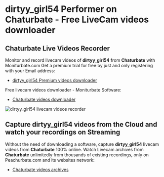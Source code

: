 # dirtyy_girl54 Performer on Chaturbate - Free LiveCam videos downloader

## Chaturbate Live Videos Recorder

Monitor and record livecam videos of **dirtyy_girl54** from **Chaturbate** with Moniturbate.com
Get a premium trial for free by just and only registering with your Email address:
* [dirtyy_girl54 Premium videos downloader](https://moniturbate.com/request-demo-licence-key.html)

Free livecam videos downloader - Moniturbate Software:
* [Chaturbate videos downloader](https://moniturbate.com/moniturbate-download-software.html)

![dirtyy_girl54 livecam videos recorder](https://peachurnet.com/templates/moniturbate-software.png)


## Capture dirtyy_girl54 videos from the Cloud and watch your recordings on Streaming

Without the need of downloading a software, capture **dirtyy_girl54** livecam videos from **Chaturbate** 100% online.
Watch Livecam archives from **Chaturbate** unlimitedly from thousands of existing recordings, only on Peachurbate.com and its websites network:
* [Chaturbate videos archives](https://peachurnet.com/)